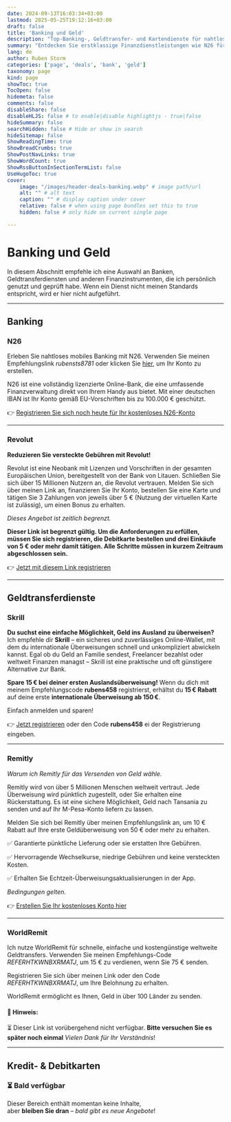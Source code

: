 ```yaml
---
date: 2024-09-13T16:03:34+03:00
lastmod: 2025-05-25T19:12:16+03:00
draft: false
title: 'Banking und Geld'
description: "Top-Banking-, Geldtransfer- und Kartendienste für nahtlose Finanzverwaltung"
summary: "Entdecken Sie erstklassige Finanzdienstleistungen wie N26 für einfaches mobiles Banking, Revolut für gebührenfreies Banking, Remitly und WorldRemit für zuverlässige internationale Geldüberweisungen sowie Nexo und Plutus für lohnende Kredit- und Debitkarten. Erleben Sie benutzerfreundliches Banking, sichere Überweisungen und wertvolle Kartenvorteile noch heute."
lang: de
author: Ruben Storm
categories: ['page', 'deals', 'bank', 'geld']
taxonomy: page
kind: page
showToc: true
TocOpen: false
hidemeta: false
comments: false
disableShare: false
disableHLJS: false # to enable|disable highlightjs - true|false
hideSummary: false
searchHidden: false # Hide or show in search
hideSitemap: false
ShowReadingTime: true
ShowBreadCrumbs: true
ShowPostNavLinks: true
ShowWordCount: true
ShowRssButtonInSectionTermList: false
UseHugoToc: true
cover:
    image: "/images/header-deals-banking.webp" # image path/url
    alt: "" # alt text
    caption: "" # display caption under cover
    relative: false # when using page bundles set this to true
    hidden: false # only hide on current single page

---
```


# Banking und Geld

In diesem Abschnitt empfehle ich eine Auswahl an Banken, Geldtransferdiensten und anderen Finanzinstrumenten, die ich persönlich genutzt und geprüft habe. Wenn ein Dienst nicht meinen Standards entspricht, wird er hier nicht aufgeführt.

---

## Banking
### N26

Erleben Sie nahtloses mobiles Banking mit N26. Verwenden Sie meinen Empfehlungslink *rubensts8781* oder klicken Sie [hier][defN26Link], um Ihr Konto zu erstellen.

N26 ist eine vollständig lizenzierte Online-Bank, die eine umfassende Finanzverwaltung direkt von Ihrem Handy aus bietet. Mit einer deutschen IBAN ist Ihr Konto gemäß EU-Vorschriften bis zu 100.000 € geschützt.

👉 [Registrieren Sie sich noch heute für Ihr kostenloses N26-Konto][defN26Link]

---

### Revolut

**Reduzieren Sie versteckte Gebühren mit Revolut!**

Revolut ist eine Neobank mit Lizenzen und Vorschriften in der gesamten Europäischen Union, bereitgestellt von der Bank von Litauen. Schließen Sie sich über 15 Millionen Nutzern an, die Revolut vertrauen. Melden Sie sich über meinen Link an, finanzieren Sie Ihr Konto, bestellen Sie eine Karte und tätigen Sie 3 Zahlungen von jeweils über 5 € (Nutzung der virtuellen Karte ist zulässig), um einen Bonus zu erhalten.

*Dieses Angebot ist zeitlich begrenzt.*

**Dieser Link ist begrenzt gültig. Um die Anforderungen zu erfüllen, müssen Sie sich registrieren, die Debitkarte bestellen und drei Einkäufe von 5 € oder mehr damit tätigen. Alle Schritte müssen in kurzem Zeitraum abgeschlossen sein.**

👉 [Jetzt mit diesem Link registrieren][defRevolutLink]

---

## Geldtransferdienste

### Skrill

**Du suchst eine einfache Möglichkeit, Geld ins Ausland zu überweisen?**
Ich empfehle dir **Skrill** – ein sicheres und zuverlässiges Online-Wallet, mit dem du internationale Überweisungen schnell und unkompliziert abwickeln kannst. Egal ob du Geld an Familie sendest, Freelancer bezahlst oder weltweit Finanzen managst – Skrill ist eine praktische und oft günstigere Alternative zur Bank.

**Spare 15 € bei deiner ersten Auslandsüberweisung!**
Wenn du dich mit meinem Empfehlungscode **rubens458** registrierst, erhältst du **15 € Rabatt** auf deine erste **internationale Überweisung ab 150 €**.

Einfach anmelden und sparen!

👉 [Jetzt registrieren][defSkrillLink] oder den Code **rubens458** ei der Registrierung eingeben.

---

### Remitly

*Warum ich Remitly für das Versenden von Geld wähle.*

Remitly wird von über 5 Millionen Menschen weltweit vertraut. Jede Überweisung wird pünktlich zugestellt, oder Sie erhalten eine Rückerstattung. Es ist eine sichere Möglichkeit, Geld nach Tansania zu senden und auf Ihr M-Pesa-Konto liefern zu lassen.

Melden Sie sich bei Remitly über meinen Empfehlungslink an, um 10 € Rabatt auf Ihre erste Geldüberweisung von 50 € oder mehr zu erhalten.

✅ Garantierte pünktliche Lieferung oder sie erstatten Ihre Gebühren.

✅ Hervorragende Wechselkurse, niedrige Gebühren und keine versteckten Kosten.

✅ Erhalten Sie Echtzeit-Überweisungsaktualisierungen in der App.

*Bedingungen gelten.*

👉 [Erstellen Sie Ihr kostenloses Konto hier][defRemitlyLink]

---

### WorldRemit

Ich nutze WorldRemit für schnelle, einfache und kostengünstige weltweite Geldtransfers. Verwenden Sie meinen Empfehlungs-Code *REFERHTKWNBXRMATJ*, um 15 € zu verdienen, wenn Sie 75 € senden.

Registrieren Sie sich über meinen Link oder den Code *REFERHTKWNBXRMATJ*, um Ihre Belohnung zu erhalten.

WorldRemit ermöglicht es Ihnen, Geld in über 100 Länder zu senden.

#### 📌 Hinweis:

⏳ Dieser Link ist vorübergehend nicht verfügbar.
**Bitte versuchen Sie es später noch einmal** _Vielen Dank für Ihr Verständnis_!

---

## Kredit- & Debitkarten

### ⏳ Bald verfügbar

Dieser Bereich enthält momentan keine Inhalte,  
aber **bleiben Sie dran** – _bald gibt es neue Angebote_!



[defN26Link]: https://n26.com/r/rubensts8781
[defRemitlyLink]: https://remit.ly/3n26xnwa
[defSkrillLink]: https://transfers.skrill.com/smt/refer/code/rubens458?utm_source=link-share&utm_medium=Android&utm_campaign=SMT-RaF
[defRevolutLink]: https://revolut.com/referral/?referral-code=rubensczek!MAY1-25-VR-DE-DBC

